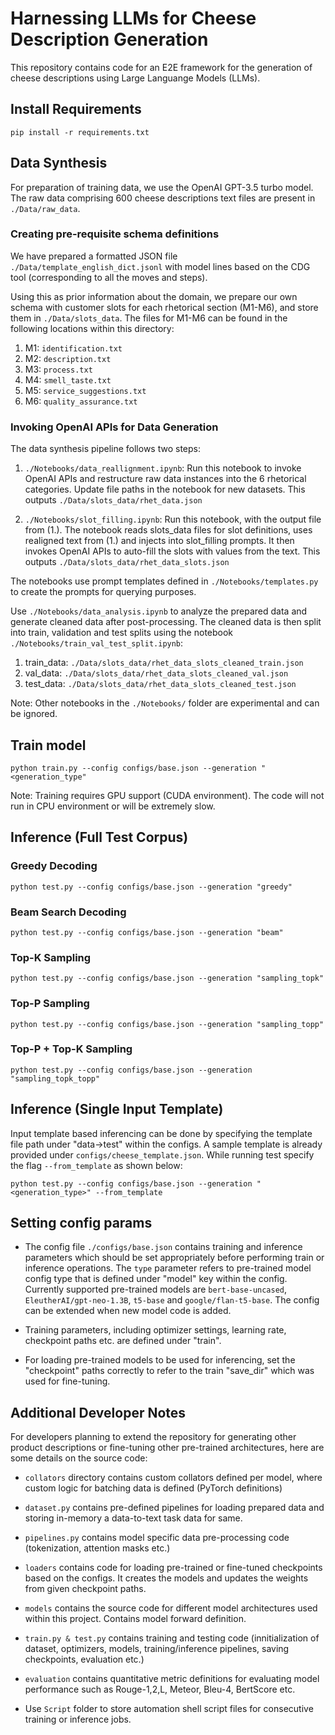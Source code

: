 # Harnessing LLMs for Cheese Description Generation

This repository contains code for an E2E framework for the generation of cheese descriptions using Large Languange Models (LLMs).

## Install Requirements

`
pip install -r requirements.txt
`
## Data Synthesis

For preparation of training data, we use the OpenAI GPT-3.5 turbo model. The raw data comprising 600 cheese descriptions text files are present in `./Data/raw_data`.

### Creating pre-requisite schema definitions
We have prepared a formatted JSON file `./Data/template_english_dict.jsonl` with model lines based on the CDG tool (corresponding to all the moves and steps).


Using this as prior information about the domain, we prepare our own schema with customer slots for each rhetorical section (M1-M6), and store them in `./Data/slots_data`. The files for M1-M6 can be found in the following locations within this directory:

1. M1: `identification.txt`
2. M2: `description.txt`
3. M3: `process.txt`
4. M4: `smell_taste.txt`
5. M5: `service_suggestions.txt`
6. M6: `quality_assurance.txt`

### Invoking OpenAI APIs for Data Generation

The data synthesis pipeline follows two steps:

1. `./Notebooks/data_reallignment.ipynb`: Run this notebook to invoke OpenAI APIs and restructure raw data instances into the 6 rhetorical categories. Update file paths in the notebook for new datasets. This outputs `./Data/slots_data/rhet_data.json`

2. `./Notebooks/slot_filling.ipynb`: Run this notebook, with the output file from (1.). The notebook reads slots_data files for slot definitions, uses realigned text from (1.) and injects into slot_filling prompts. It then invokes OpenAI APIs to auto-fill the slots with values from the text. This outputs `./Data/slots_data/rhet_data_slots.json` 

The notebooks use prompt templates defined in `./Notebooks/templates.py` to create the prompts for querying purposes. 

Use `./Notebooks/data_analysis.ipynb` to analyze the prepared data and generate cleaned data after post-processing. The cleaned data is then split into train, validation and test splits using the notebook `./Notebooks/train_val_test_split.ipynb`:

1. train_data: `./Data/slots_data/rhet_data_slots_cleaned_train.json`
2. val_data: `./Data/slots_data/rhet_data_slots_cleaned_val.json`
3. test_data: `./Data/slots_data/rhet_data_slots_cleaned_test.json`

Note: Other notebooks in the `./Notebooks/` folder are experimental and can be ignored.

## Train model

`python train.py --config configs/base.json --generation "<generation_type"`

 Note: Training requires GPU support (CUDA environment). The code will not run in CPU environment or will be extremely slow. 

## Inference (Full Test Corpus)

### Greedy Decoding
`python test.py --config configs/base.json --generation "greedy"`

### Beam Search Decoding

`python test.py --config configs/base.json --generation "beam"`

### Top-K Sampling

`python test.py --config configs/base.json --generation "sampling_topk"`

### Top-P Sampling

`python test.py --config configs/base.json --generation "sampling_topp"`

### Top-P + Top-K Sampling

`python test.py --config configs/base.json --generation "sampling_topk_topp"`


## Inference (Single Input Template)

Input template based inferencing can be done by specifying the template file path under "data->test" within the configs. A sample template is already provided under `configs/cheese_template.json`. While running test specify the flag `--from_template` as shown below: 

`python test.py --config configs/base.json --generation "<generation_type>" --from_template`


## Setting config params

 - The config file `./configs/base.json` contains training and inference parameters which should be set appropriately before performing train or inference operations. The `type` parameter refers to pre-trained model config type that is defined under "model" key within the config. Currently supported pre-trained models are `bert-base-uncased`, `EleutherAI/gpt-neo-1.3B`, `t5-base` and `google/flan-t5-base`. The config can be extended when new model code is added. 

 - Training parameters, including optimizer settings, learning rate, checkpoint paths etc. are defined under "train".

 - For loading pre-trained models to be used for inferencing, set the "checkpoint" paths correctly to refer to the train "save_dir" which was used for fine-tuning.

 ## Additional Developer Notes

 For developers planning to extend the repository for generating other product descriptions or fine-tuning other pre-trained architectures, here are some details on the source code:

 - `collators` directory contains custom collators defined per model, where custom logic for batching data is defined (PyTorch definitions)

 - `dataset.py` contains pre-defined pipelines for loading prepared data and storing in-memory a data-to-text task data for same. 

 - `pipelines.py` contains model specific data pre-processing code (tokenization, attention masks etc.)

 - `loaders` contains code for loading pre-trained or fine-tuned checkpoints based on the configs. It creates the models and updates the weights from given checkpoint paths.

 - `models` contains the source code for different model architectures used within this project. Contains model forward definition. 

 - `train.py & test.py` contains training and testing code (innitialization of dataset, optimizers, models, training/inference pipelines, saving checkpoints, evaluation etc.)

 - `evaluation` contains quantitative metric definitions for evaluating model performance such as Rouge-1,2,L, Meteor, Bleu-4, BertScore etc. 

 - Use `Script` folder to store automation shell script files for consecutive training or inference jobs. 



